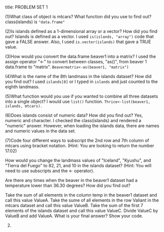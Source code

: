 title: PROBLEM SET 1

(1)What class of object is mtcars? What function did you use to find out? class(islands) is `"data.frame"`

(2)Is islands defined as a 1-dimensional array or a vector? How did you find out? Islands is defined as a vector. I used `is(islands, "array")` code that gave a FALSE answer. Also, I used `is.vector(islands)` that gave a TRUE value.

(3)How would you convert the data.frame beaver1 into a matrix? I used the assign operator "<-" to convert between classes, "as()", from beaver 1 data.frame to "matrix". `Beavermatrix<-as(beaver1, "matrix")`

(4)What is the name of the 8th landmass in the islands dataset? How did you find out? I used `islands[8]` or I typed in `islands` and just counted to the eighth landmass.

(5)What function would you use if you wanted to combine all three datasets into a single object? I would use `list()` function. `Thrice<-list(beaver1, islands, mtcars).`

(6)Does islands consist of numeric data? How did you find out? Yes, numeric and character. I checked the class(islands) and rendered a "numeric" answer. However, when loading the islands data, there are names and numeric values in the data set.

(7)Code four different ways to subscript the 2nd row and 7th column of mtcars using bracket notation. (Hint: You are looking to return the number 17.02)

How would you change the landmass values of "Iceland", "Kyushu", and "Tierra del Fuego" to 82, 21, and 10 in the islands dataset? (Hint: You will need to use subscripts and the <- operator).

Are there any times when the beaver in the beaver1 dataset had a temperature lower than 36.30 degrees? How did you find out?

Take the sum of all elements in the column temp in the beaver1 dataset and call this value ValueA. Take the sume of all elements in the row Valiant in the mtcars dataset and call this value ValueB. Take the sum of the first 7 elements of the islands dataset and call this value ValueC. Divide ValueC by ValueB and add ValueA. What is your final answer? Show your code.

2.
